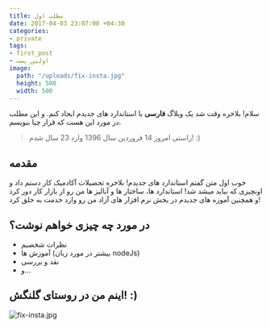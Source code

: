 ```yaml
---
title: مطلب اول
date: 2017-04-03 23:07:00 +04:30
categories:
- private
tags:
- first_post
- اولین_پست
image:
  path: "/uploads/fix-insta.jpg"
  height: 500
  width: 500
---
```


سلام!
بلاخره وقت شد یک وبلاگ **فارسی** با استاندارد های جدیدم ایجاد کنم. و این مطلب در مورد این هست که قرار چیا بنویسم.
> راستی امروز 14 فروردین سال 1396 وارد 23 سال شدم! :)

<!-- more -->

## مقدمه

خوب اول متن گفتم استاندارد های جدیدم! بلاخره تحصیلات آکادمیک کار دستم داد و اونچیزی که نباید میشد شد! استاندارد ها، ساختار ها و آنالیز ها من رو از بازار کار دور کرد و همچنین آموزه های جدیدم در بخش نرم افزار های آزاد من رو وارد خدمت به خلق کرد!

## در مورد چه چیزی خواهم نوشت؟

- نظرات شخصیم
- آموزش ها (بیشتر در مورد زبان nodeJs)
- نقد و بررسی
- و...

## اینم من در روستای گلنگش! :)

![fix-insta.jpg](/uploads/fix-insta.jpg)